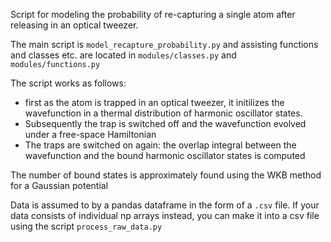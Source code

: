 Script for modeling the probability of re-capturing a single atom after releasing in an optical tweezer.

The main script is `model_recapture_probability.py` and assisting functions and classes etc. are located in `modules/classes.py` and `modules/functions.py`

The script works as follows: 
* first as the atom is trapped in an optical tweezer, it initilizes the wavefunction in a thermal distribution of harmonic oscillator states.
* Subsequently the trap is switched off and the wavefunction evolved under a free-space Hamiltonian
* The traps are switched on again: the overlap integral between the wavefunction and the bound harmonic oscillator states is computed

The number of bound states is approximately found using the WKB method for a Gaussian potential

Data is assumed to by a pandas dataframe in the form of a `.csv` file. If your data consists of individual np arrays instead, you can make it into a csv file using the script `process_raw_data.py`
